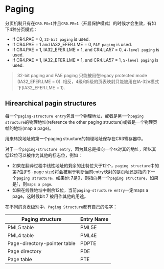 # Paging

分页机制只有在`CR0.PG=1`并且`CR0.PE=1`（开启保护模式）的时候才会生效，有如下4种分页模式：

* If CR4.PAE = 0, `32-bit paging` is used.
* If CR4.PAE = 1 and IA32_EFER.LME = 0, `PAE paging` is used.
* If CR4.PAE = 1, IA32_EFER.LME = 1, and CR4.LA57 = 0, `4-level paging` is used.
* If CR4.PAE = 1, IA32_EFER.LME = 1, and CR4.LA57 = 1, `5-level paging` is used.

> 32-bit paging and PAE paging 只能被用在legacy protected mode (IA32_EFER.LME = 0).  相反，4级和5级的页表映射只能被用在IA-32e模式下(IA32_EFER.LME = 1).

## Hirearchical pagin structures

 每一个`paging-structure entry`包含一个物理地址，或者是另一个`paging structure`的物理地址(reference the other paging structure)或者是一个物理页帧的地址(map a page)。

用来转换地址的第一个paging structure的物理地址保存在CR3寄存器中。

对于一个`paging-structure entry`，因为其总是指向一个`4K`对其的地址，所以其低12位可以被作为其他的标志位，例如：

* 如果在翻译过程中线性地址的剩余的比特位大于12个，`paging structure`中的第7位(PS -page size)将会被用于判断当前entry映射的是页帧还是指向下一个`paging structure`。如果bit 7是0，则指向另一个`paging structure`，如果是1，则`maps a page`.
* 如果在线性地址中剩余12位，当前`paging-structure entry`一定maps a page，这时候bit 7 被用作其他的用途。

在不同的页表级别中，`Paging Structure`都有自己的名字：

| Paging structure             | Entry Name |
| ---------------------------- | ---------- |
| PML5 table                   | PML5E      |
| PML4 table                   | PML4E      |
| Page-directory-pointer table | PDPTE      |
| Page directory               | PDE        |
| Page table                   | PTE        |

